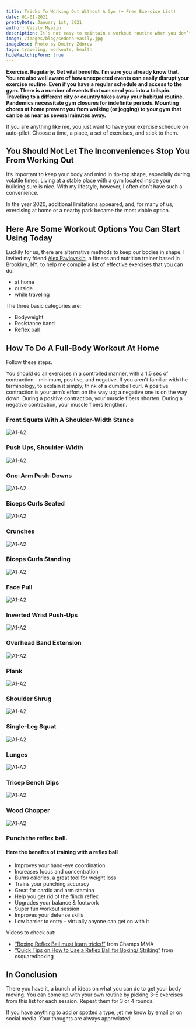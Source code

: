 ```yaml
---
title: Tricks To Working Out Without A Gym (+ Free Exercise List)
date: 01-01-2021
prettyDate: January 1st, 2021
author: Vasily Myazin
description: It’s not easy to maintain a workout routine when you don’t have stable access to a gym. There are good ways to keep your body in shape even during traveling and pandemics.
image: /images/blog/sedona-vasily.jpg
imageDesc: Photo by Dmitry Zdorov
tags: traveling, workouts, health
hideMailchipForm: true
---
```

**Exercise. Regularly. Get vital benefits. I’m sure you already know that. You are also well aware of how unexpected events can easily disrupt your exercise routine. Even if you have a regular schedule and access to the gym. There is a number of events that can send you into a tailspin. Traveling to a different city or country takes away your habitual routine. Pandemics necessitate gym closures for indefinite periods. Mounting chores at home prevent you from walking (or jogging) to your gym that can be as near as several minutes away.**

If you are anything like me, you just want to have your exercise schedule on auto-pilot. Choose a time, a place, a set of exercises, and stick to them.

## You Should Not Let The Inconveniences Stop You From Working Out

It’s important to keep your body and mind in tip-top shape, especially during volatile times. Living at a stable place with a gym located inside your building sure is nice. With my lifestyle, however, I often don’t have such a convenience.

In the year 2020, additional limitations appeared, and, for many of us, exercising at home or a nearby park became the most viable option. 

## Here Are Some Workout Options You Can Start Using Today

Luckily for us, there are alternative methods to keep our bodies in shape. I invited my friend [Alex Pavlovskih](https://www.instagram.com/janrisfitness/), a fitness and nutrition trainer based in Brooklyn, NY, to help me compile a list of effective exercises that you can do:

* at home
* outside
* while traveling

The three basic categories are:

* Bodyweight
* Resistance band
* Reflex ball

## How To Do A Full-Body Workout At Home

Follow these steps.

You should do all exercises in a controlled manner, with a 1.5 sec of contraction – minimum, positive, and negative. If you aren’t familiar with the terminology, to explain it simply, think of a dumbbell curl. A positive contraction is your arm’s effort on the way up; a negative one is on the way down. During a positive contraction, your muscle fibers shorten. During a negative contraction, your muscle fibers lengthen.

### Front Squats With A Shoulder-Width Stance

![A1-A2](/images/blog/fitness/band-1-2.png)

### Push Ups, Shoulder-Width

![A1-A2](/images/blog/fitness/pushups-b1-b2.png)

### One-Arm Push-Downs

![A1-A2](/images/blog/fitness/arm-push-down-1-2.png)

### Biceps Curls Seated

![A1-A2](/images/blog/fitness/curl-seated-1-2.png)

### Crunches

![A1-A2](/images/blog/fitness/crunches-1-2.png)

### Biceps Curls Standing

![A1-A2](/images/blog/fitness/curl-standing-1-2.png)

### Face Pull

![A1-A2](/images/blog/fitness/face-pull-1-2.png)

### Inverted Wrist Push-Ups

![A1-A2](/images/blog/fitness/inverted-wrist-push-ups-1-2.png)

### Overhead Band Extension

![A1-A2](/images/blog/fitness/overhead-extension-1-2.png)

### Plank

![A1-A2](/images/blog/fitness/plank.png)

### Shoulder Shrug

![A1-A2](/images/blog/fitness/shrug-1-2.png)

### Single-Leg Squat

![A1-A2](/images/blog/fitness/single-leg-squat-1-2.png)

### Lunges

![A1-A2](/images/blog/fitness/lunges-1-2.png)

### Tricep Bench Dips

![A1-A2](/images/blog/fitness/tricep-bench-1-2.png)

### Wood Chopper

![A1-A2](/images/blog/fitness/wood-chopper-1-2.png)

### Punch the reflex ball.

#### Here the benefits of training with a reflex ball

* Improves your hand-eye coordination
* Increases focus and concentration
* Burns calories, a great tool for weight loss
* Trains your punching accuracy
* Great for cardio and arm stamina
* Help you get rid of the flinch reflex
* Upgrades your balance & footwork
* Super fun workout session
* Improves your defense skills
* Low barrier to entry – virtually anyone can get on with it

Videos to check out:

- [“Boxing Reflex Ball must learn tricks!”](https://www.youtube.com/watch?v=3c61cXRD-r0) from Champs MMA
- [“Quick Tips on How to Use a Reflex Ball for Boxing/ Striking”](https://www.youtube.com/watch?v=DPpxIqe9E9w) from csquaredboxing

## In Conclusion

There you have it, a bunch of ideas on what you can do to get your body moving. You can come up with your own routine by picking 3-5 exercises from this list for each session. Repeat them for 3 or 4 rounds.

If you have anything to add or spotted a type, ;et me know by email or on social media. Your thoughts are always appreciated!


